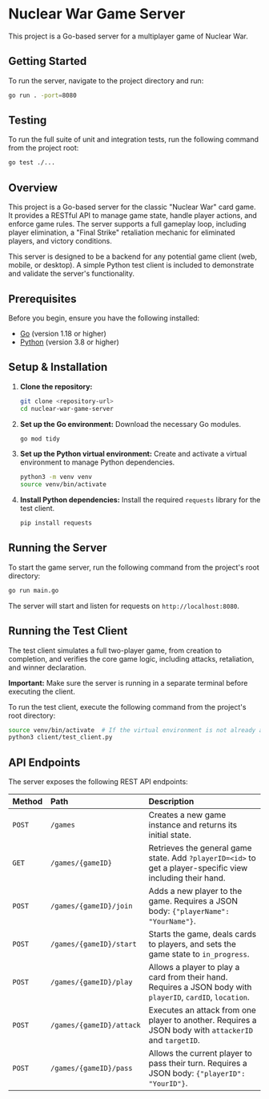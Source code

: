 # Nuclear War Game Server

This project is a Go-based server for a multiplayer game of Nuclear War.

## Getting Started

To run the server, navigate to the project directory and run:

```bash
go run . -port=8080
```

## Testing

To run the full suite of unit and integration tests, run the following command from the project root:

```bash
go test ./...
```

## Overview

This project is a Go-based server for the classic "Nuclear War" card game. It provides a RESTful API to manage game state, handle player actions, and enforce game rules. The server supports a full gameplay loop, including player elimination, a "Final Strike" retaliation mechanic for eliminated players, and victory conditions.

This server is designed to be a backend for any potential game client (web, mobile, or desktop). A simple Python test client is included to demonstrate and validate the server's functionality.

## Prerequisites

Before you begin, ensure you have the following installed:
- [Go](https://golang.org/doc/install) (version 1.18 or higher)
- [Python](https://www.python.org/downloads/) (version 3.8 or higher)

## Setup & Installation

1.  **Clone the repository:**
    ```bash
    git clone <repository-url>
    cd nuclear-war-game-server
    ```

2.  **Set up the Go environment:**
    Download the necessary Go modules.
    ```bash
    go mod tidy
    ```

3.  **Set up the Python virtual environment:**
    Create and activate a virtual environment to manage Python dependencies.
    ```bash
    python3 -m venv venv
    source venv/bin/activate
    ```

4.  **Install Python dependencies:**
    Install the required `requests` library for the test client.
    ```bash
    pip install requests
    ```

## Running the Server

To start the game server, run the following command from the project's root directory:

```bash
go run main.go
```

The server will start and listen for requests on `http://localhost:8080`.

## Running the Test Client

The test client simulates a full two-player game, from creation to completion, and verifies the core game logic, including attacks, retaliation, and winner declaration.

**Important:** Make sure the server is running in a separate terminal before executing the client.

To run the test client, execute the following command from the project's root directory:

```bash
source venv/bin/activate  # If the virtual environment is not already active
python3 client/test_client.py
```

## API Endpoints

The server exposes the following REST API endpoints:

| Method | Path                               | Description                                                                                             |
| :----- | :--------------------------------- | :------------------------------------------------------------------------------------------------------ |
| `POST` | `/games`                           | Creates a new game instance and returns its initial state.                                              |
| `GET`  | `/games/{gameID}`                  | Retrieves the general game state. Add `?playerID=<id>` to get a player-specific view including their hand. |
| `POST` | `/games/{gameID}/join`             | Adds a new player to the game. Requires a JSON body: `{"playerName": "YourName"}`.                      |
| `POST` | `/games/{gameID}/start`            | Starts the game, deals cards to players, and sets the game state to `in_progress`.                      |
| `POST` | `/games/{gameID}/play`             | Allows a player to play a card from their hand. Requires a JSON body with `playerID`, `cardID`, `location`. |
| `POST` | `/games/{gameID}/attack`           | Executes an attack from one player to another. Requires a JSON body with `attackerID` and `targetID`.     |
| `POST` | `/games/{gameID}/pass`             | Allows the current player to pass their turn. Requires a JSON body: `{"playerID": "YourID"}`.             |
